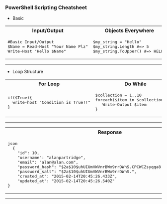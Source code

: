 ### PowerShell Scripting Cheatsheet

* Basic

<table>
<tr><th>Input/Output</th><th>Objects Everywhere</th><th>String Quotes</th></tr>
<tr><td>
<pre>
#Basic Input/Output
$Name = Read-Host "Your Name Plz"
Write-Host "Hello $Name"
</pre>
  
</td><td>
<pre>
$my_string = "Hello"
$my_string.Length #=> 5
$my_string.ToUpper() #=> HELLO
</pre>
  
</td><td>
<pre>
$NAME="John"
Write-Host "Hi $NAME"  #=> Hi John
Write-Host 'Hi $NAME'  #=> Hi $NAME
</pre>
</td></tr> </table>

---

* Loop Structure

<table>
<tr><th>For Loop</th><th>Do While</th><th>ForEach Loop</th></tr>
<tr><td>
<pre>
if($True){
  write-host "Condition is True!!"
}
</pre>
  
</td><td>
<pre>
$collection = 1..10
foreach($item in $collection){   
   Write-Output $item
}
</pre>
  
</td><td>
<pre>
$collection = 1..10
foreach($item in $collection){   
   Write-Output $item
}
</pre>
</td></tr> </table>

---


<table>
<tr>
<th>
Response
</th>
</tr>

<tr>
<td>
<pre>
json
  {
    "id": 10,
    "username": "alanpartridge",
    "email": "alan@alan.com",
    "password_hash": "$2a$10$uhUIUmVWVnrBWx9rrDWhS.CPCWCZsyqqa8./whhfzBZydX7yvahHS",
    "password_salt": "$2a$10$uhUIUmVWVnrBWx9rrDWhS.",
    "created_at": "2015-02-14T20:45:26.433Z",
    "updated_at": "2015-02-14T20:45:26.540Z"
}
</pre>
</td>

</tr>
</table>

------

